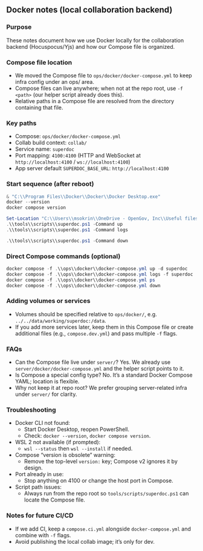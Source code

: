 ## Docker notes (local collaboration backend)

### Purpose
These notes document how we use Docker locally for the collaboration backend (Hocuspocus/Yjs) and how our Compose file is organized.

### Compose file location
- We moved the Compose file to `ops/docker/docker-compose.yml` to keep infra config under an ops/ area.
- Compose files can live anywhere; when not at the repo root, use `-f <path>` (our helper script already does this).
- Relative paths in a Compose file are resolved from the directory containing that file.

### Key paths
- Compose: `ops/docker/docker-compose.yml`
- Collab build context: `collab/`
- Service name: `superdoc`
- Port mapping: `4100:4100` (HTTP and WebSocket at `http://localhost:4100` / `ws://localhost:4100`)
- App server default `SUPERDOC_BASE_URL`: `http://localhost:4100`

### Start sequence (after reboot)
```powershell
& "C:\\Program Files\\Docker\\Docker\\Docker Desktop.exe"
docker --version
docker compose version

Set-Location "C:\\Users\\msokrin\\OneDrive - OpenGov, Inc\\Useful files\\wordFTW"
.\\tools\\scripts\\superdoc.ps1 -Command up
.\\tools\\scripts\\superdoc.ps1 -Command logs

.\\tools\\scripts\\superdoc.ps1 -Command down
```

### Direct Compose commands (optional)
```powershell
docker compose -f .\\ops\\docker\\docker-compose.yml up -d superdoc
docker compose -f .\\ops\\docker\\docker-compose.yml logs -f superdoc
docker compose -f .\\ops\\docker\\docker-compose.yml ps
docker compose -f .\\ops\\docker\\docker-compose.yml down
```

### Adding volumes or services
- Volumes should be specified relative to `ops/docker/`, e.g. `../../data/working/superdoc:/data`.
- If you add more services later, keep them in this Compose file or create additional files (e.g., `compose.dev.yml`) and pass multiple `-f` flags.

### FAQs
- Can the Compose file live under `server/`? Yes. We already use `server/docker/docker-compose.yml` and the helper script points to it.
- Is Compose a special config type? No. It’s a standard Docker Compose YAML; location is flexible.
- Why not keep it at repo root? We prefer grouping server-related infra under `server/` for clarity.

### Troubleshooting
- Docker CLI not found:
  - Start Docker Desktop, reopen PowerShell.
  - Check: `docker --version`, `docker compose version`.
- WSL 2 not available (if prompted):
  - `wsl --status` then `wsl --install` if needed.
- Compose “version is obsolete” warning:
  - Remove the top-level `version:` key; Compose v2 ignores it by design.
- Port already in use:
  - Stop anything on 4100 or change the host port in Compose.
- Script path issues:
  - Always run from the repo root so `tools/scripts/superdoc.ps1` can locate the Compose file.

### Notes for future CI/CD
- If we add CI, keep a `compose.ci.yml` alongside `docker-compose.yml` and combine with `-f` flags.
- Avoid publishing the local collab image; it’s only for dev.


